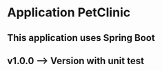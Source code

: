 # Application PetClinic

## This application uses Spring Boot 

## v1.0.0 --> Version with unit test
